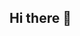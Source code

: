 ## Hi there 👋

<!--
**furkandetseli/furkandetseli** is a ✨ _special_ ✨ repository because its `README.md` (this file) appears on your GitHub profile.

Here are some ideas to get you started:

- 🔭 I’m currently working on JavaScript, Python
- 🌱 I’m currently learning C#
-->
